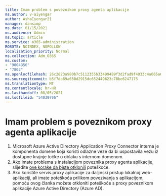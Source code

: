 ```yaml
---
title: Imam problem s poveznikom proxy agenta aplikacije
ms.author: v-aiyengar
author: AshaIyengar21
manager: dansimp
ms.date: 01/15/2021
ms.audience: Admin
ms.topic: article
ms.service: o365-administration
ROBOTS: NOINDEX, NOFOLLOW
localization_priority: Normal
ms.collection: Adm_O365
ms.custom:
- "9004356"
- "7802"
ms.openlocfilehash: 26c2823a980b7c5112355b33499489f3d2fad9f4033c4a665a0e423a80ef85c6
ms.sourcegitcommit: b5f7da89a650d2915dc652449623c78be6247175
ms.translationtype: MT
ms.contentlocale: hr-HR
ms.lasthandoff: 08/05/2021
ms.locfileid: "54039706"
---
```

# <a name="im-having-a-problem-with-the-application-proxy-agent-connector"></a>Imam problem s poveznikom proxy agenta aplikacije

1. Microsoft Azure Active Directory Application Proxy Connector interna je komponenta domene koja koristi odlazne veze da bi uspostavila vezu iz dostupne krajnje točke u oblaku s internom domenom.
1. Ako imate problema s instalacijom poveznika proxy agenta aplikacije, slijedite [ove korake da biste otklonili](https://docs.microsoft.com/azure/active-directory/application-proxy-connector-installation-problem/?WT.mc_id=UI_AAD_Enterprise_Apps_Support_L2_Overview) poteškoće.
1. Ako koristite servis proxy aplikacije za daljinski pristup lokalnoj web-aplikaciji, ali imate poteškoća prilikom [](https://docs.microsoft.com/azure/active-directory/manage-apps/application-proxy-debug-connectors) povezivanja s aplikacijom, pomoću ovog članka možete otkloniti poteškoće s proxy poveznikom aplikacije Azure Active Directory (Azure AD).